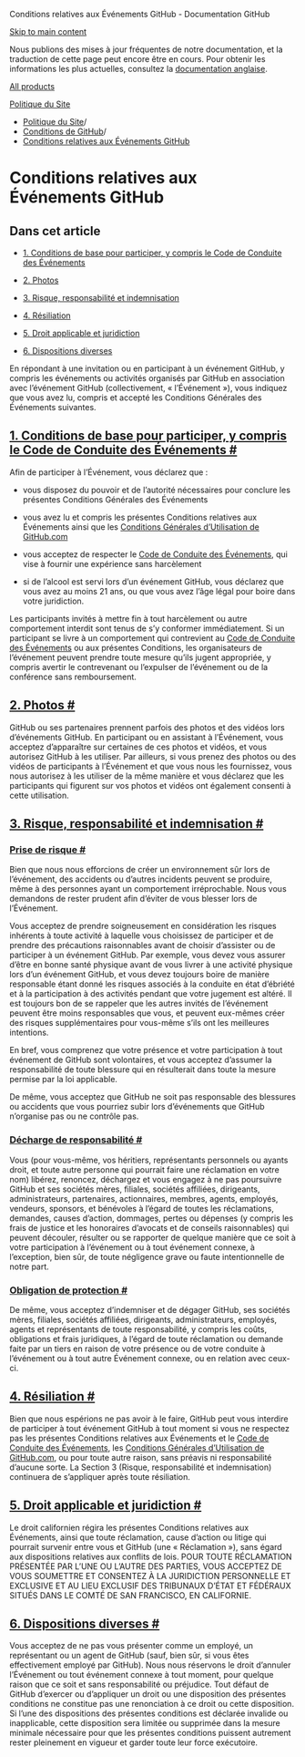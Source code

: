 Conditions relatives aux Événements GitHub - Documentation GitHub

[Skip to main content](#main-content)

Nous publions des mises à jour fréquentes de notre documentation, et la traduction de cette page peut encore être en cours. Pour obtenir les informations les plus actuelles, consultez la [documentation anglaise](/en).

[All products](/fr)

[Politique du Site](/fr/site-policy)

* [Politique du Site](/fr/site-policy)/
* [Conditions de GitHub](/fr/site-policy/github-terms)/
* [Conditions relatives aux Événements GitHub](/fr/site-policy/github-terms/github-event-terms)

Conditions relatives aux Événements GitHub
==========

Dans cet article
----------

* [1. Conditions de base pour participer, y compris le Code de Conduite des Événements](#1-basic-requirements-to-attend---including-the-event-code-of-conduct)

* [2. Photos](#2-pictures)

* [3. Risque, responsabilité et indemnisation](#3-risk-liability-and-indemnity)

* [4. Résiliation](#4-termination)

* [5. Droit applicable et juridiction](#5-choice-of-law-and-venue)

* [6. Dispositions diverses](#6-miscellaneous-terms)

En répondant à une invitation ou en participant à un événement GitHub, y compris les événements ou activités organisés par GitHub en association avec l’événement GitHub (collectivement, « l’Événement »), vous indiquez que vous avez lu, compris et accepté les Conditions Générales des Événements suivantes.

[1. Conditions de base pour participer, y compris le Code de Conduite des Événements #](#1-basic-requirements-to-attend---including-the-event-code-of-conduct)
----------

Afin de participer à l’Événement, vous déclarez que :

* vous disposez du pouvoir et de l’autorité nécessaires pour conclure les présentes Conditions Générales des Événements

* vous avez lu et compris les présentes Conditions relatives aux Événements ainsi que les [Conditions Générales d’Utilisation de GitHub.com](/fr/site-policy/github-terms/github-terms-of-service)

* vous acceptez de respecter le [Code de Conduite des Événements](/fr/site-policy/github-terms/github-event-code-of-conduct), qui vise à fournir une expérience sans harcèlement

* si de l’alcool est servi lors d’un événement GitHub, vous déclarez que vous avez au moins 21 ans, ou que vous avez l’âge légal pour boire dans votre juridiction.

Les participants invités à mettre fin à tout harcèlement ou autre comportement interdit sont tenus de s’y conformer immédiatement. Si un participant se livre à un comportement qui contrevient au [Code de Conduite des Événements](/fr/site-policy/github-terms/github-event-code-of-conduct) ou aux présentes Conditions, les organisateurs de l’événement peuvent prendre toute mesure qu’ils jugent appropriée, y compris avertir le contrevenant ou l’expulser de l’événement ou de la conférence sans remboursement.

[2. Photos #](#2-pictures)
----------

GitHub ou ses partenaires prennent parfois des photos et des vidéos lors d’événements GitHub. En participant ou en assistant à l’Événement, vous acceptez d’apparaître sur certaines de ces photos et vidéos, et vous autorisez GitHub à les utiliser. Par ailleurs, si vous prenez des photos ou des vidéos de participants à l’Événement et que vous nous les fournissez, vous nous autorisez à les utiliser de la même manière et vous déclarez que les participants qui figurent sur vos photos et vidéos ont également consenti à cette utilisation.

[3. Risque, responsabilité et indemnisation #](#3-risk-liability-and-indemnity)
----------

### [Prise de risque #](#assumption-of-risk) ###

Bien que nous nous efforcions de créer un environnement sûr lors de l’événement, des accidents ou d’autres incidents peuvent se produire, même à des personnes ayant un comportement irréprochable. Nous vous demandons de rester prudent afin d’éviter de vous blesser lors de l’Événement.

Vous acceptez de prendre soigneusement en considération les risques inhérents à toute activité à laquelle vous choisissez de participer et de prendre des précautions raisonnables avant de choisir d’assister ou de participer à un événement GitHub. Par exemple, vous devez vous assurer d’être en bonne santé physique avant de vous livrer à une activité physique lors d’un événement GitHub, et vous devez toujours boire de manière responsable étant donné les risques associés à la conduite en état d’ébriété et à la participation à des activités pendant que votre jugement est altéré. Il est toujours bon de se rappeler que les autres invités de l’événement peuvent être moins responsables que vous, et peuvent eux-mêmes créer des risques supplémentaires pour vous-même s’ils ont les meilleures intentions.

En bref, vous comprenez que votre présence et votre participation à tout événement de GitHub sont volontaires, et vous acceptez d’assumer la responsabilité de toute blessure qui en résulterait dans toute la mesure permise par la loi applicable.

De même, vous acceptez que GitHub ne soit pas responsable des blessures ou accidents que vous pourriez subir lors d’événements que GitHub n’organise pas ou ne contrôle pas.

### [Décharge de responsabilité #](#release-of-liability) ###

Vous (pour vous-même, vos héritiers, représentants personnels ou ayants droit, et toute autre personne qui pourrait faire une réclamation en votre nom) libérez, renoncez, déchargez et vous engagez à ne pas poursuivre GitHub et ses sociétés mères, filiales, sociétés affiliées, dirigeants, administrateurs, partenaires, actionnaires, membres, agents, employés, vendeurs, sponsors, et bénévoles à l’égard de toutes les réclamations, demandes, causes d’action, dommages, pertes ou dépenses (y compris les frais de justice et les honoraires d’avocats et de conseils raisonnables) qui peuvent découler, résulter ou se rapporter de quelque manière que ce soit à votre participation à l’événement ou à tout événement connexe, à l’exception, bien sûr, de toute négligence grave ou faute intentionnelle de notre part.

### [Obligation de protection #](#indemnity) ###

De même, vous acceptez d’indemniser et de dégager GitHub, ses sociétés mères, filiales, sociétés affiliées, dirigeants, administrateurs, employés, agents et représentants de toute responsabilité, y compris les coûts, obligations et frais juridiques, à l’égard de toute réclamation ou demande faite par un tiers en raison de votre présence ou de votre conduite à l’événement ou à tout autre Événement connexe, ou en relation avec ceux-ci.

[4. Résiliation #](#4-termination)
----------

Bien que nous espérions ne pas avoir à le faire, GitHub peut vous interdire de participer à tout événement GitHub à tout moment si vous ne respectez pas les présentes Conditions relatives aux Événements et le [Code de Conduite des Événements](/fr/site-policy/github-terms/github-event-code-of-conduct), les [Conditions Générales d’Utilisation de GitHub.com](/fr/site-policy/github-terms/github-terms-of-service), ou pour toute autre raison, sans préavis ni responsabilité d’aucune sorte. La Section 3 (Risque, responsabilité et indemnisation) continuera de s’appliquer après toute résiliation.

[5. Droit applicable et juridiction #](#5-choice-of-law-and-venue)
----------

Le droit californien régira les présentes Conditions relatives aux Événements, ainsi que toute réclamation, cause d’action ou litige qui pourrait survenir entre vous et GitHub (une « Réclamation »), sans égard aux dispositions relatives aux conflits de lois. POUR TOUTE RÉCLAMATION PRÉSENTÉE PAR L’UNE OU L’AUTRE DES PARTIES, VOUS ACCEPTEZ DE VOUS SOUMETTRE ET CONSENTEZ À LA JURIDICTION PERSONNELLE ET EXCLUSIVE ET AU LIEU EXCLUSIF DES TRIBUNAUX D’ÉTAT ET FÉDÉRAUX SITUÉS DANS LE COMTÉ DE SAN FRANCISCO, EN CALIFORNIE.

[6. Dispositions diverses #](#6-miscellaneous-terms)
----------

Vous acceptez de ne pas vous présenter comme un employé, un représentant ou un agent de GitHub (sauf, bien sûr, si vous êtes effectivement employé par GitHub). Nous nous réservons le droit d’annuler l’Événement ou tout événement connexe à tout moment, pour quelque raison que ce soit et sans responsabilité ou préjudice. Tout défaut de GitHub d’exercer ou d’appliquer un droit ou une disposition des présentes conditions ne constitue pas une renonciation à ce droit ou cette disposition. Si l’une des dispositions des présentes conditions est déclarée invalide ou inapplicable, cette disposition sera limitée ou supprimée dans la mesure minimale nécessaire pour que les présentes conditions puissent autrement rester pleinement en vigueur et garder toute leur force exécutoire.
